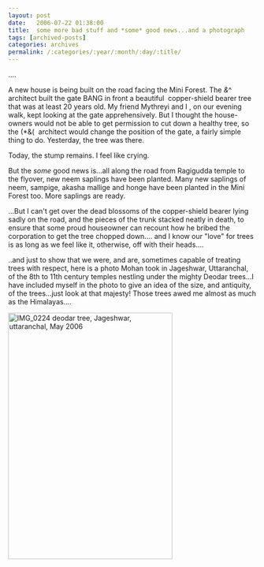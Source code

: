 ```yaml
---
layout: post
date:	2006-07-22 01:38:00
title:  some more bad stuff and *some* good news...and a photograph
tags: [archived-posts]
categories: archives
permalink: /:categories/:year/:month/:day/:title/
---
```

....

A new house is being built on the road facing the Mini Forest. The *&amp;*^ architect built the gate BANG in front a beautiful&nbsp; copper-shield bearer tree that was at least 20 years old. My friend Mythreyi and I , on our evening walk, kept looking at the gate apprehensively. But I thought the house-owners would not be able to get permission to cut down a healthy tree, so the (*&amp;(&nbsp; architect would change the position of the gate, a fairly simple thing to do. Yesterday, the tree was there.

Today, the stump remains. I feel like crying. 

But the *some* good news is...all along the road from Ragigudda temple to the flyover, new neem saplings have been planted. Many new saplings of neem, sampige, akasha mallige and honge have been planted in the Mini Forest too. More saplings are ready. 

...But I can't get over the dead blossoms of the copper-shield bearer lying sadly on the road, and the pieces of the trunk stacked neatly in death, to ensure that some proud houseowner can recount how he bribed the corporation to get the tree chopped down.... and I know our "love" for trees is as long as we feel like it, otherwise, off with their heads....


..and just to show that we were, and are, sometimes capable of treating trees with respect, here is a photo Mohan took in Jageshwar, Uttaranchal, of the 8th to 11th century temples nestling under the mighty Deodar trees...I have included myself in the photo to give an idea of the size, and antiquity, of the trees...just look at that majesty! Those trees awed me almost as much as the Himalayas....




<a href="http://www.flickr.com/photos/86494503@N00/194927433/" title="Photo Sharing"><img src="http://static.flickr.com/70/194927433_f6a6c06e50.jpg" width="333" height="500" alt="IMG_0224 deodar tree, Jageshwar, uttaranchal, May 2006" /></a>
